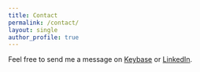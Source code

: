 ```yaml
---
title: Contact
permalink: /contact/
layout: single
author_profile: true
---
```

Feel free to send me a message on [Keybase](https://keybase.io/eimert) or [LinkedIn](https://www.linkedin.com/in/eimertvink).